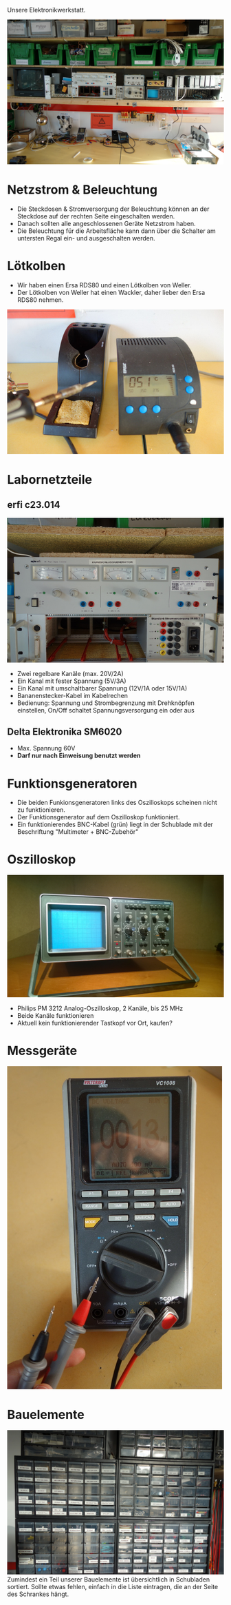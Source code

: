 Unsere Elektronikwerkstatt.

![Werkstatt](ewerkstatt.jpg)

# Netzstrom & Beleuchtung
- Die Steckdosen & Stromversorgung der Beleuchtung können an der Steckdose auf der rechten Seite eingeschalten werden.
- Danach sollten alle angeschlossenen Geräte Netzstrom haben.
- Die Beleuchtung für die Arbeitsfläche kann dann über die Schalter am untersten Regal ein- und ausgeschalten werden.

# Lötkolben
- Wir haben einen Ersa RDS80 und einen Lötkolben von Weller.
- Der Lötkolben von Weller hat einen Wackler, daher lieber den Ersa RDS80 nehmen.

![Ersa RDS80](ersa_rds80.jpg)

# Labornetzteile
## erfi c23.014
![Erfi Netzteil](erfi_psu.jpg)

- Zwei regelbare Kanäle (max. 20V/2A)
- Ein Kanal mit fester Spannung (5V/3A)
- Ein Kanal mit umschaltbarer Spannung (12V/1A oder 15V/1A)
- Bananenstecker-Kabel im Kabelrechen
- Bedienung: Spannung und Strombegrenzung mit Drehknöpfen einstellen, On/Off schaltet Spannungsversorgung ein oder aus

## Delta Elektronika SM6020
- Max. Spannung 60V
- **Darf nur nach Einweisung benutzt werden**

# Funktionsgeneratoren
- Die beiden Funkionsgeneratoren links des Oszilloskops scheinen nicht zu funktionieren.
- Der Funktionsgenerator auf dem Oszilloskop funktioniert.
- Ein funktionierendes BNC-Kabel (grün) liegt in der Schublade mit der Beschriftung "Multimeter + BNC-Zubehör"

# Oszilloskop

![Philips PM 3212](pm3212.jpg)

- Philips PM 3212 Analog-Oszilloskop, 2 Kanäle, bis 25 MHz
- Beide Kanäle funktionieren
- Aktuell kein funktionierender Tastkopf vor Ort, kaufen?

# Messgeräte
![Voltcraft Scopemeter](scopemeter.jpg)

# Bauelemente
![Bauelemente](bauteile.jpg)
Zumindest ein Teil unserer Bauelemente ist übersichtlich in Schubladen sortiert. Sollte etwas fehlen, einfach in die Liste eintragen, die an der Seite des Schrankes hängt.

